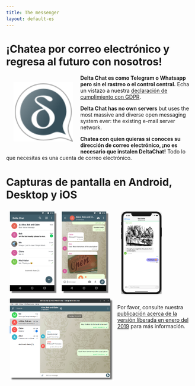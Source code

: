 ```yaml
---
title: The messenger
layout: default-es
---
```




<!-- GENERATED FILE -- DO NOT EDIT -->



# ¡Chatea por correo electrónico y regresa al futuro con nosotros!

<img src="../assets/logos/delta-chat.svg" width="160" style="float: left; margin: 20px;" />

**Delta Chat es como Telegram o Whatsapp pero sin el rastreo o el control central.**
Echa un vistazo a nuestra [declaración de cumplimiento con GDPR](gdpr).

**Delta Chat has no own servers** but uses the most massive and diverse open messaging 
system ever: the existing e-mail server network.

**Chatea con quien quieras si conoces su dirección de correo electrónico, ¡no es necesario que instalen DeltaChat!**
Todo lo que necesitas es una cuenta de correo electrónico.


# Capturas de pantalla en Android, Desktop y iOS

<img src="../assets/blog/2019-01-chatlist.png" width="120" 
style="float: left; margin: 10px;display: block;box-shadow: 5px 5px 2px #777;" />
<img src="../assets/blog/2019-01-chat.png" width="120" 
style="float: left; margin: 10px;display: block;box-shadow: 5px 5px 2px #777;" />

<img src="../assets/blog/desktop-screenshot.png" width="280" style="float:left; margin: 10px" />

<img src="../assets/blog/ios_screenshot_chat_view.png" width="110" style="margin: 10px" />

Por favor, consulte nuestra [publicación acerca de la versión liberada en enero del 2019](../en/2019-01-27-releases) para más información.

